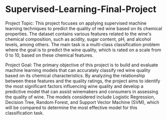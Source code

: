 # Supervised-Learning-Final-Project

Project Topic: This project focuses on applying supervised machine learning techniques to predict the quality of red wine based on its chemical properties. The dataset contains various features related to the wine's chemical composition, such as acidity, sugar content, pH, and alcohol levels, among others. The main task is a multi-class classification problem where the goal is to predict the wine quality, which is rated on a scale from 0 to 10, based on these chemical features.

Project Goal: The primary objective of this project is to build and evaluate machine learning models that can accurately classify red wine quality based on its chemical characteristics. By analyzing the relationship between these features and the quality ratings, the project aims to identify the most significant factors influencing wine quality and develop a predictive model that can assist winemakers and consumers in assessing the quality of wine. The models considered include Logistic Regression, Decision Tree, Random Forest, and Support Vector Machine (SVM), which will be compared to determine the most effective model for this classification task.
